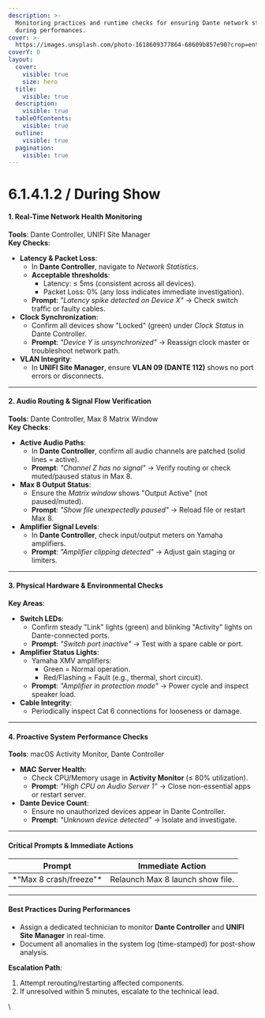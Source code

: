 ```yaml
---
description: >-
  Monitoring practices and runtime checks for ensuring Dante network stability
  during performances.
cover: >-
  https://images.unsplash.com/photo-1618609377864-68609b857e90?crop=entropy&cs=srgb&fm=jpg&ixid=M3wxOTcwMjR8MHwxfHNlYXJjaHw0fHxhdWRpb3xlbnwwfHx8fDE3NDU5OTQ1NDF8MA&ixlib=rb-4.0.3&q=85
coverY: 0
layout:
  cover:
    visible: true
    size: hero
  title:
    visible: true
  description:
    visible: true
  tableOfContents:
    visible: true
  outline:
    visible: true
  pagination:
    visible: true
---
```


# 6.1.4.1.2 / During Show

#### **1. Real-Time Network Health Monitoring**

**Tools**: Dante Controller, UNIFI Site Manager\
**Key Checks**:

* **Latency & Packet Loss**:
  * In **Dante Controller**, navigate to _Network Statistics_.
  * **Acceptable thresholds**:
    * Latency: ≤ 5ms (consistent across all devices).
    * Packet Loss: 0% (any loss indicates immediate investigation).
  * **Prompt**: _"Latency spike detected on Device X"_ → Check switch traffic or faulty cables.
* **Clock Synchronization**:
  * Confirm all devices show "Locked" (green) under _Clock Status_ in Dante Controller.
  * **Prompt**: _"Device Y is unsynchronized"_ → Reassign clock master or troubleshoot network path.
* **VLAN Integrity**:
  * In **UNIFI Site Manager**, ensure **VLAN 09 (DANTE 112)** shows no port errors or disconnects.

***

#### **2. Audio Routing & Signal Flow Verification**

**Tools**: Dante Controller, Max 8 Matrix Window\
**Key Checks**:

* **Active Audio Paths**:
  * In **Dante Controller**, confirm all audio channels are patched (solid lines = active).
  * **Prompt**: _"Channel Z has no signal"_ → Verify routing or check muted/paused status in Max 8.
* **Max 8 Output Status**:
  * Ensure the _Matrix window_ shows "Output Active" (not paused/muted).
  * **Prompt**: _"Show file unexpectedly paused"_ → Reload file or restart Max 8.
* **Amplifier Signal Levels**:
  * In **Dante Controller**, check input/output meters on Yamaha amplifiers.
  * **Prompt**: _"Amplifier clipping detected"_ → Adjust gain staging or limiters.

***

#### **3. Physical Hardware & Environmental Checks**

**Key Areas**:

* **Switch LEDs**:
  * Confirm steady "Link" lights (green) and blinking "Activity" lights on Dante-connected ports.
  * **Prompt**: _"Switch port inactive"_ → Test with a spare cable or port.
* **Amplifier Status Lights**:
  * Yamaha XMV amplifiers:
    * Green = Normal operation.
    * Red/Flashing = Fault (e.g., thermal, short circuit).
  * **Prompt**: _"Amplifier in protection mode"_ → Power cycle and inspect speaker load.
* **Cable Integrity**:
  * Periodically inspect Cat 6 connections for looseness or damage.

***

#### **4. Proactive System Performance Checks**

**Tools**: macOS Activity Monitor, Dante Controller

* **MAC Server Health**:
  * Check CPU/Memory usage in **Activity Monitor** (≤ 80% utilization).
  * **Prompt**: _"High CPU on Audio Server 1"_ → Close non-essential apps or restart server.
* **Dante Device Count**:
  * Ensure no unauthorized devices appear in Dante Controller.
  * **Prompt**: _"Unknown device detected"_ → Isolate and investigate.

***

#### **Critical Prompts & Immediate Actions**

| **Prompt**               | **Immediate Action**             |
| ------------------------ | -------------------------------- |
| \*"Max 8 crash/freeze"\* | Relaunch Max 8 launch show file. |

***

#### **Best Practices During Performances**

* Assign a dedicated technician to monitor **Dante Controller** and **UNIFI Site Manager** in real-time.
* Document all anomalies in the system log (time-stamped) for post-show analysis.

**Escalation Path**:

1. Attempt rerouting/restarting affected components.
2. If unresolved within 5 minutes, escalate to the technical lead.

\
